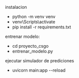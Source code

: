 instalacion
* python -m venv venv
* venv\Scripts\activate
* pip install -r requirements.txt
  
entrenar modelo:

* cd proyecto_csgo
* entrenar_modelo.py
  
ejecutar simulador de prediciones

* uvicorn main:app --reload
